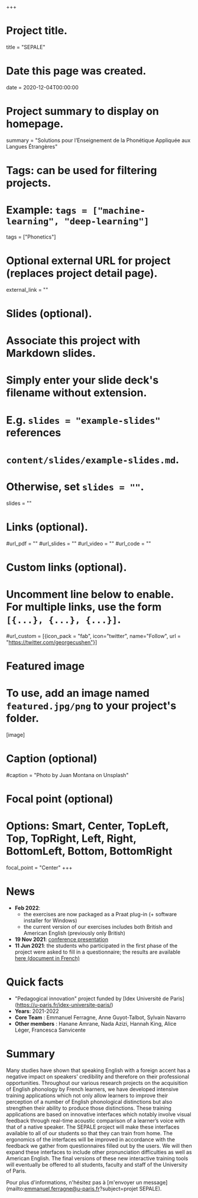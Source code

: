 +++
# Project title.
title = "SEPALE"

# Date this page was created.
date = 2020-12-04T00:00:00

# Project summary to display on homepage.
summary = "Solutions pour l’Enseignement de la Phonétique Appliquée aux Langues Étrangères"

# Tags: can be used for filtering projects.
# Example: `tags = ["machine-learning", "deep-learning"]`
tags = ["Phonetics"]

# Optional external URL for project (replaces project detail page).
external_link = ""

# Slides (optional).
#   Associate this project with Markdown slides.
#   Simply enter your slide deck's filename without extension.
#   E.g. `slides = "example-slides"` references 
#   `content/slides/example-slides.md`.
#   Otherwise, set `slides = ""`.
slides = ""

# Links (optional).
#url_pdf = ""
#url_slides = ""
#url_video = ""
#url_code = ""

# Custom links (optional).
#   Uncomment line below to enable. For multiple links, use the form `[{...}, {...}, {...}]`.
#url_custom = [{icon_pack = "fab", icon="twitter", name="Follow", url = "https://twitter.com/georgecushen"}]

# Featured image
# To use, add an image named `featured.jpg/png` to your project's folder. 
[image]
  # Caption (optional)
  #caption = "Photo by Juan Montana on Unsplash"
  
  # Focal point (optional)
  # Options: Smart, Center, TopLeft, Top, TopRight, Left, Right, BottomLeft, Bottom, BottomRight
  focal_point = "Center"
+++

# News
- **Feb 2022**:
	- the exercises are now packaged as a Praat plug-in (+ software installer for Windows)
	- the current version of our exercises includes both British and American English (previously only British)
- **19 Nov 2021**: [conference presentation](/talk/je-aloes/)
- **11 Jun 2021**: the students who participated in the first phase of the project were asked to fill in a questionnaire; the results are available [here (document in French)](rapportSemestre1.pdf)

# Quick facts
- "Pedagogical innovation" project funded by [Idex Université de Paris] (https://u-paris.fr/idex-universite-paris/)
- **Years**: 2021-2022
- **Core Team** : Emmanuel Ferragne, Anne Guyot-Talbot, Sylvain Navarro
- **Other members** : Hanane Amrane, Nada Azizi, Hannah King, Alice Léger, Francesca Sanvicente

# Summary

Many studies have shown that speaking English with a foreign accent has a negative impact on speakers’ credibility and therefore on their professional opportunities. Throughout our various research projects on the acquisition of English phonology by French learners, we have developed intensive training applications which not only allow learners to improve their perception of a number of English phonological distinctions but also strengthen their ability to produce those distinctions. These training applications are based on innovative interfaces which notably involve visual feedback through real-time acoustic comparison of a learner’s voice with that of a native speaker. The SEPALE project will make these interfaces available to all of our students so that they can train from home. The ergonomics of the interfaces will be improved in accordance with the feedback we gather from questionnaires filled out by the users. We will then expand these interfaces to include other pronunciation difficulties as well as American English. The final versions of these new interactive training tools will eventually be offered to all students, faculty and staff of the University of Paris.  

Pour plus d'informations, n'hésitez pas à [m'envoyer un message](mailto:emmanuel.ferragne@u-paris.fr?subject=projet SEPALE).


<!--- From January to June 2021, the programs are available to all the students of the English Department at Université de Paris
- The programs can be accessed through the Moodle pages for the "Oral" L1 and L2 classes
- A getting started video tutorial in French is available here:
<iframe width="560" height="315" src="https://www.youtube.com/embed/wKXeI4ZnFAQ" frameborder="0" allow="accelerometer; autoplay; clipboard-write; encrypted-media; gyroscope; picture-in-picture" allowfullscreen></iframe>-->

